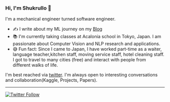 ### Hi, I'm Shukrullo 👋


I'm a mechanical engineer turned software engineer. 

- ✍️ I write about my ML journey on my [Blog](https://vocdex.github.io/blog/)
- 📚 I'm currently taking classes at Acalonia school in Tokyo, Japan. I am passionate about Computer Vision and NLP research and applications.
- 😅 Fun fact: Since I came to Japan, I have worked part-time as a waiter, language teacher,kitchen staff, moving service staff, hotel cleaning staff. I got to travel to many cities (free) and interact with people from different walks of life.

I'm best reached via [twitter](https://twitter.com/seanphilio). I'm always open to interesting conversations and collaboration(Kaggle, Projects, Papers).


---
[![Twitter Follow](https://img.shields.io/twitter/follow/chipro?label=Follow&style=social)](https://twitter.com/seanphilio)
